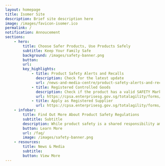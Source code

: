 ```yaml
---
layout: homepage
title: Isomer Site
description: Brief site description here
image: /images/favicon-isomer.ico
permalink: /
notification: Annoucement 
sections:
    - hero:
        title: Choose Safer Products, Use Products Safely
        subtitle: Keep Your Family Safe
        background: /images/safety-banner.png
        button: 
        url:
        key_highlights:
            - title: Product Safety Alerts and Recalls
              description: Check for the latest update 
              url: /news-and-media-centre/product-safety-alerts-and-recalls/
            - title: Registered Controlled Goods
              description: Check if the product has a valid SAFETY Mark
              url: https://cpsa.enterprisesg.gov.sg/totalagility/forms/custom/publicsite/login.html
            - title: Apply as Registered Supplier
              url: https://cpsa.enterprisesg.gov.sg/totalagility/forms/cpssite/PublicTermsAndCondition.form?STR_FORM=DesnApplicationCPS.form%3FAT%3D1&
    - infobar:
        title: Find Out More About Product Safety Regulations
        subtitle: Subtitle
        description: While product safety is a shared responsibility among the government, suppliers, consumers and other stakeholders, suppliers have the prime responsibility to ensure they sell safe products. They must comply with the relevant product safety regulations and ensure their products do not pose a safety risk to consumers.
        button: Learn More
        url: /faq/
        image: /images/safety-banner.png
    - resources:
        title: News & Media
        subtitle:
        button: View More
---
```

